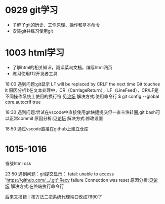 # 0929 git学习
- 了解了git的历史、工作原理、操作和基本命令
- 安装git并练习使用git
# 1003 html学习
- 了解html的相关知识，阅读菜鸟文档，编写html网页
- 练习使用f12开发者工具

18:00 
遇到问题:git显示 LF will be replaced by CRLF the next time Git touches it
原因分析1:在文本处理中，CR（CarriageReturn），LF（LineFeed），CR/LF是不同操作系统上使用的换行符
见[论坛](https://blog.csdn.net/u012757419/article/details/105614028)
解决方式:使用命令行 $ git config --global core.autocrlf true

18:30
遇到问题:尝试在vscode中直接使用git快捷提交但一直卡住转圈,git bash可以正常commit
原因分析:见[论坛](https://blog.csdn.net/Er_Studying_Bai/article/details/128088429)
解决方式:修改设置

18:50
通过vscode直接在github上建立仓库

# 1015-1016
  奋战html css

23:50 
遇到问题：git提交显示：
fatal: unable to access 'https://github.com/.../.git':Recv failure Connection was reset
原因分析:见[论坛](https://blog.csdn.net/m0_63230155/article/details/132070860)
解决方式:在终端执行命令行

后来又报错！按方法二把系统代理端口改成7890了
